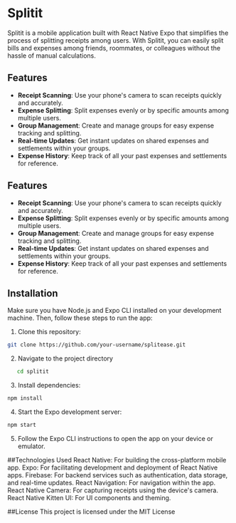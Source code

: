 # Splitit

Splitit is a mobile application built with React Native Expo that simplifies the process of splitting receipts among users. With Splitit, you can easily split bills and expenses among friends, roommates, or colleagues without the hassle of manual calculations.

## Features

- **Receipt Scanning**: Use your phone's camera to scan receipts quickly and accurately.
- **Expense Splitting**: Split expenses evenly or by specific amounts among multiple users.
- **Group Management**: Create and manage groups for easy expense tracking and splitting.
- **Real-time Updates**: Get instant updates on shared expenses and settlements within your groups.
- **Expense History**: Keep track of all your past expenses and settlements for reference.

## Features

- **Receipt Scanning**: Use your phone's camera to scan receipts quickly and accurately.
- **Expense Splitting**: Split expenses evenly or by specific amounts among multiple users.
- **Group Management**: Create and manage groups for easy expense tracking and splitting.
- **Real-time Updates**: Get instant updates on shared expenses and settlements within your groups.
- **Expense History**: Keep track of all your past expenses and settlements for reference.

## Installation

Make sure you have Node.js and Expo CLI installed on your development machine. Then, follow these steps to run the app:

1. Clone this repository:

```bash
git clone https://github.com/your-username/splitease.git
```
2. Navigate to the project directory
```bash
   cd splitit
```
3. Install dependencies:
```bash
npm install
```
4. Start the Expo development server:
```bash
npm start
```
5. Follow the Expo CLI instructions to open the app on your device or emulator.

##Technologies Used
React Native: For building the cross-platform mobile app.
Expo: For facilitating development and deployment of React Native apps.
Firebase: For backend services such as authentication, data storage, and real-time updates.
React Navigation: For navigation within the app.
React Native Camera: For capturing receipts using the device's camera.
React Native Kitten UI: For UI components and theming.


##License
This project is licensed under the MIT License
